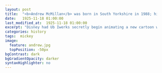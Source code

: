 ```yaml
---
layout: post
title:  "<b>Andrew McMillan</b> was born in South Yorkshire in 1988; his debut collection <em>physical</em> was the first ever poetry collection to win The Guardian First Book Award. The collection also won the Fenton Aldeburgh First Collection Prize, was shortlisted for  the Dylan Thomas Prize, the Costa Poetry Award and the Forward Prize for Best First Collection. He currently lectures in Creative Writing at Liverpool John Moores University."
date:   1925-11-18 01:00:00
last_modified_at:  1925-11-18 01:00:00
excerpt: "Disney had Ub Iwerks secretly begin animating a new cartoon while still under contract with Universal..."
categories: history
tags:  mickey
image:
  feature: andrew.jpg
  topPosition: -50px
bgContrast: dark
bgGradientOpacity: darker
syntaxHighlighter: no
---
```


